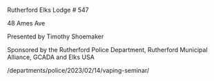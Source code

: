 Rutherford Elks Lodge # 547

48 Ames Ave

Presented by Timothy Shoemaker

Sponsored by the Rutherford Police Department, Rutherford Municipal Alliance, GCADA and Elks USA

/departments/police/2023/02/14/vaping-seminar/
